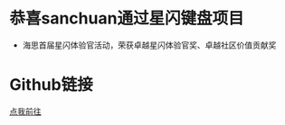 # 恭喜sanchuan通过星闪键盘项目

- 海思首届星闪体验官活动，荣获卓越星闪体验官奖、卓越社区价值贡献奖

# Github链接

[点我前往](https://github.com/sanchuanhehe/slekeyboard_src)